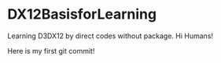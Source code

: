 # DX12BasisforLearning
Learning D3DX12 by direct codes without package.
Hi Humans!

Here is my first git commit!
